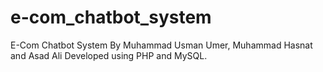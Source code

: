 # e-com_chatbot_system
E-Com Chatbot System By Muhammad Usman Umer, Muhammad Hasnat and Asad Ali 
Developed using PHP and MySQL.